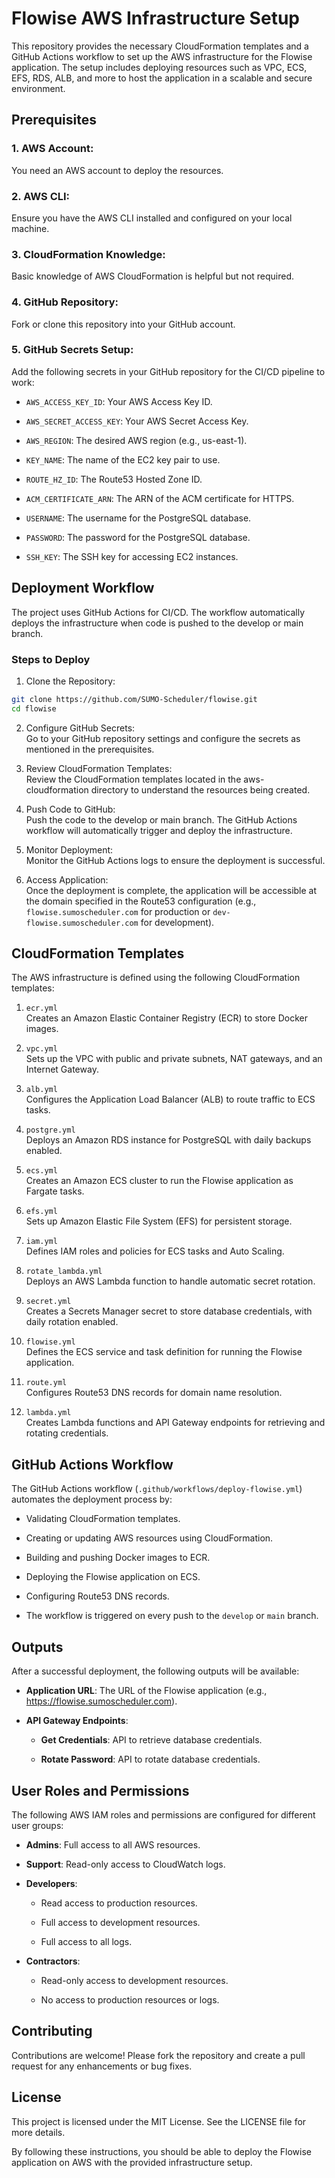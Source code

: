 # Flowise AWS Infrastructure Setup
This repository provides the necessary CloudFormation templates and a GitHub Actions workflow to set up the AWS infrastructure for the Flowise application. The setup includes deploying resources such as VPC, ECS, EFS, RDS, ALB, and more to host the application in a scalable and secure environment.

## Prerequisites
### 1. **AWS Account**: 
You need an AWS account to deploy the resources.

### 2. **AWS CLI**: 
Ensure you have the AWS CLI installed and configured on your local machine.

### 3. **CloudFormation Knowledge**: 
Basic knowledge of AWS CloudFormation is helpful but not required.

### 4. **GitHub Repository**: 
Fork or clone this repository into your GitHub account.

### 5. **GitHub Secrets Setup**: 
Add the following secrets in your GitHub repository for the CI/CD pipeline to work:
- `AWS_ACCESS_KEY_ID`: Your AWS Access Key ID.

- `AWS_SECRET_ACCESS_KEY`: Your AWS Secret Access Key.

- `AWS_REGION`: The desired AWS region (e.g., us-east-1).

- `KEY_NAME`: The name of the EC2 key pair to use.

- `ROUTE_HZ_ID`: The Route53 Hosted Zone ID.

- `ACM_CERTIFICATE_ARN`: The ARN of the ACM certificate for HTTPS.

- `USERNAME`: The username for the PostgreSQL database.

- `PASSWORD`: The password for the PostgreSQL database.

- `SSH_KEY`: The SSH key for accessing EC2 instances.

## Deployment Workflow
The project uses GitHub Actions for CI/CD. The workflow automatically deploys the infrastructure when code is pushed to the develop or main branch.

### Steps to Deploy
1. Clone the Repository:
```bash
git clone https://github.com/SUMO-Scheduler/flowise.git
cd flowise
```

2. Configure GitHub Secrets:
<br>Go to your GitHub repository settings and configure the secrets as mentioned in the prerequisites.

3. Review CloudFormation Templates:
<br>Review the CloudFormation templates located in the aws-cloudformation directory to understand the resources being created.

4. Push Code to GitHub:
<br>Push the code to the develop or main branch. The GitHub Actions workflow will automatically trigger and deploy the infrastructure.

5. Monitor Deployment:
<br>Monitor the GitHub Actions logs to ensure the deployment is successful.

6. Access Application:
<br>Once the deployment is complete, the application will be accessible at the domain specified in the Route53 configuration (e.g., `flowise.sumoscheduler.com` for production or `dev-flowise.sumoscheduler.com` for development).

## CloudFormation Templates
The AWS infrastructure is defined using the following CloudFormation templates:

1. `ecr.yml`
<br>Creates an Amazon Elastic Container Registry (ECR) to store Docker images.

2. `vpc.yml`
<br>Sets up the VPC with public and private subnets, NAT gateways, and an Internet Gateway.

3. `alb.yml`
<br>Configures the Application Load Balancer (ALB) to route traffic to ECS tasks.

4. `postgre.yml`
<br>Deploys an Amazon RDS instance for PostgreSQL with daily backups enabled.

5. `ecs.yml`
<br>Creates an Amazon ECS cluster to run the Flowise application as Fargate tasks.

6. `efs.yml`
<br>Sets up Amazon Elastic File System (EFS) for persistent storage.

7. `iam.yml`
<br>Defines IAM roles and policies for ECS tasks and Auto Scaling.

8. `rotate_lambda.yml`
<br>Deploys an AWS Lambda function to handle automatic secret rotation.

9. `secret.yml`
<br>Creates a Secrets Manager secret to store database credentials, with daily rotation enabled.

10. `flowise.yml`
<br>Defines the ECS service and task definition for running the Flowise application.

11. `route.yml`
<br>Configures Route53 DNS records for domain name resolution.

12. `lambda.yml`
<br>Creates Lambda functions and API Gateway endpoints for retrieving and rotating credentials.

## GitHub Actions Workflow
The GitHub Actions workflow (`.github/workflows/deploy-flowise.yml`) automates the deployment process by:

- Validating CloudFormation templates.

- Creating or updating AWS resources using CloudFormation.

- Building and pushing Docker images to ECR.

- Deploying the Flowise application on ECS.

- Configuring Route53 DNS records.

- The workflow is triggered on every push to the `develop` or `main` branch.

## Outputs
After a successful deployment, the following outputs will be available:

- **Application URL**: The URL of the Flowise application (e.g., https://flowise.sumoscheduler.com).

- **API Gateway Endpoints**:
  - **Get Credentials**: API to retrieve database credentials.

  - **Rotate Password**: API to rotate database credentials.

## User Roles and Permissions
The following AWS IAM roles and permissions are configured for different user groups:

- **Admins**: Full access to all AWS resources.

- **Support**: Read-only access to CloudWatch logs.

- **Developers**:
  - Read access to production resources.

  - Full access to development resources.

  - Full access to all logs.

- **Contractors**:
  - Read-only access to development resources.

  - No access to production resources or logs.

## Contributing
Contributions are welcome! Please fork the repository and create a pull request for any enhancements or bug fixes.

## License
This project is licensed under the MIT License. See the LICENSE file for more details.

By following these instructions, you should be able to deploy the Flowise application on AWS with the provided infrastructure setup.